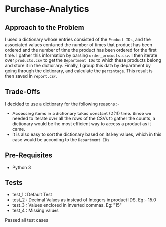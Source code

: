 # Purchase-Analytics

## Approach to the Problem

I used a dictionary whose entries consisted of the `Product IDs`, and the associated values contained the number of times that
product has been ordered and the number of time the product has been ordered for the first time. I gather this information by parsing `order_products.csv`.
I then iterate over `products.csv` to get the `Department IDs` to which these products belong and store it in the dictionary. Finally, I group this data by department by going through the dictionary, and calculate the `percentage`.
This result is then saved in `report.csv`.


## Trade-Offs

I decided to use a dictionary for the following reasons :-

* Accessing items in a dictionary takes constant (O(1)) time. Since we needed to iterate over all the rows of the CSVs to gather the counts,
a dictionary would be the most efficient way to access a product as it came.
* It is also easy to sort the dictionary based on its key values, which in this case would be according to the `Department IDs`


## Pre-Requisites

* Python 3


## Tests

* test_1 : Default Test
* test_2 : Decimal Values as instead of Integers in product IDS. Eg:- 15.0
* test_3 : Values enclosed in inverted commas. Eg: "15"
* test_4 : Missing values

Passed all test cases